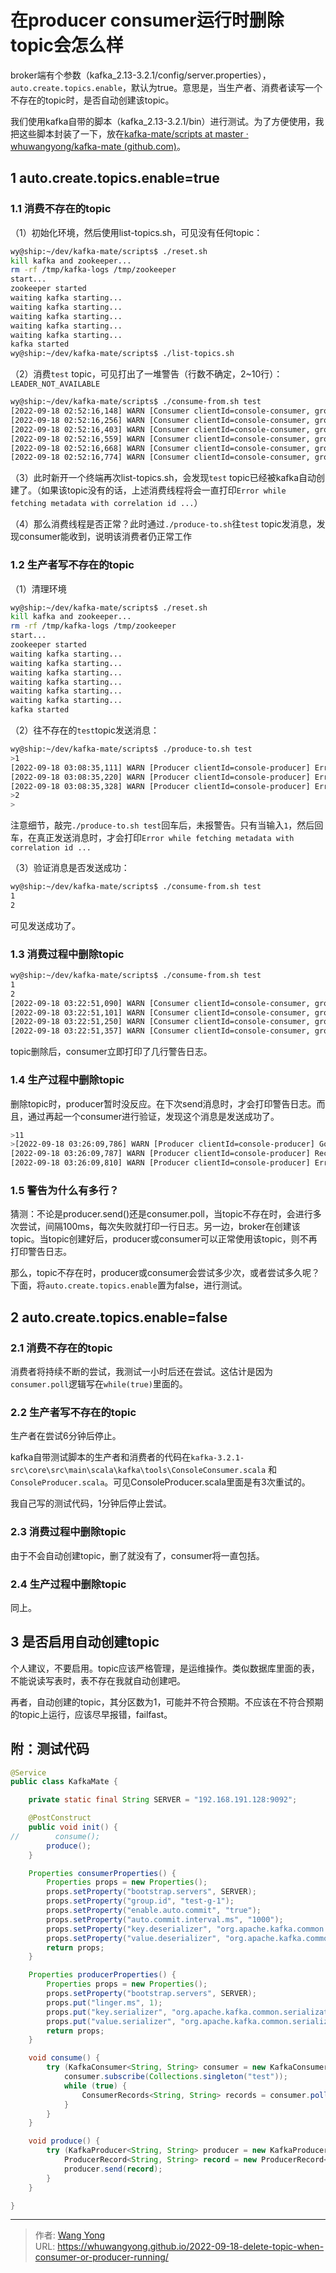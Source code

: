 # 在producer consumer运行时删除topic会怎么样


broker端有个参数（kafka_2.13-3.2.1/config/server.properties），`auto.create.topics.enable`，默认为true。意思是，当生产者、消费者读写一个不存在的topic时，是否自动创建该topic。

我们使用kafka自带的脚本（kafka_2.13-3.2.1/bin）进行测试。为了方便使用，我把这些脚本封装了一下，放在[kafka-mate/scripts at master · whuwangyong/kafka-mate (github.com)](https://github.com/whuwangyong/kafka-mate/tree/master/scripts)。

## 1 auto.create.topics.enable=true

### 1.1 消费不存在的topic

（1）初始化环境，然后使用list-topics.sh，可见没有任何topic：

```bash
wy@ship:~/dev/kafka-mate/scripts$ ./reset.sh 
kill kafka and zookeeper...
rm -rf /tmp/kafka-logs /tmp/zookeeper
start...
zookeeper started
waiting kafka starting...
waiting kafka starting...
waiting kafka starting...
waiting kafka starting...
waiting kafka starting...
kafka started
wy@ship:~/dev/kafka-mate/scripts$ ./list-topics.sh

```

（2）消费`test` topic，可见打出了一堆警告（行数不确定，2~10行）：`LEADER_NOT_AVAILABLE`

```bash
wy@ship:~/dev/kafka-mate/scripts$ ./consume-from.sh test
[2022-09-18 02:52:16,148] WARN [Consumer clientId=console-consumer, groupId=console-consumer-27797] Error while fetching metadata with correlation id 2 : {test=LEADER_NOT_AVAILABLE} (org.apache.kafka.clients.NetworkClient)
[2022-09-18 02:52:16,256] WARN [Consumer clientId=console-consumer, groupId=console-consumer-27797] Error while fetching metadata with correlation id 4 : {test=LEADER_NOT_AVAILABLE} (org.apache.kafka.clients.NetworkClient)
[2022-09-18 02:52:16,403] WARN [Consumer clientId=console-consumer, groupId=console-consumer-27797] Error while fetching metadata with correlation id 6 : {test=LEADER_NOT_AVAILABLE} (org.apache.kafka.clients.NetworkClient)
[2022-09-18 02:52:16,559] WARN [Consumer clientId=console-consumer, groupId=console-consumer-27797] Error while fetching metadata with correlation id 8 : {test=LEADER_NOT_AVAILABLE} (org.apache.kafka.clients.NetworkClient)
[2022-09-18 02:52:16,668] WARN [Consumer clientId=console-consumer, groupId=console-consumer-27797] Error while fetching metadata with correlation id 10 : {test=LEADER_NOT_AVAILABLE} (org.apache.kafka.clients.NetworkClient)
[2022-09-18 02:52:16,774] WARN [Consumer clientId=console-consumer, groupId=console-consumer-27797] Error while fetching metadata with correlation id 12 : {test=LEADER_NOT_AVAILABLE} (org.apache.kafka.clients.NetworkClient)

```

（3）此时新开一个终端再次list-topics.sh，会发现`test` topic已经被kafka自动创建了。（如果该topic没有的话，上述消费线程将会一直打印`Error while fetching metadata with correlation id ...`）

（4）那么消费线程是否正常？此时通过`./produce-to.sh`往`test` topic发消息，发现consumer能收到，说明该消费者仍正常工作

### 1.2 生产者写不存在的topic

（1）清理环境

```bash
wy@ship:~/dev/kafka-mate/scripts$ ./reset.sh 
kill kafka and zookeeper...
rm -rf /tmp/kafka-logs /tmp/zookeeper
start...
zookeeper started
waiting kafka starting...
waiting kafka starting...
waiting kafka starting...
waiting kafka starting...
waiting kafka starting...
waiting kafka starting...
kafka started
```

（2）往不存在的`test`topic发送消息：

```bash
wy@ship:~/dev/kafka-mate/scripts$ ./produce-to.sh test
>1
[2022-09-18 03:08:35,111] WARN [Producer clientId=console-producer] Error while fetching metadata with correlation id 4 : {test=LEADER_NOT_AVAILABLE} (org.apache.kafka.clients.NetworkClient)
[2022-09-18 03:08:35,220] WARN [Producer clientId=console-producer] Error while fetching metadata with correlation id 5 : {test=LEADER_NOT_AVAILABLE} (org.apache.kafka.clients.NetworkClient)
[2022-09-18 03:08:35,328] WARN [Producer clientId=console-producer] Error while fetching metadata with correlation id 6 : {test=LEADER_NOT_AVAILABLE} (org.apache.kafka.clients.NetworkClient)
>2
>

```

注意细节，敲完`./produce-to.sh test`回车后，未报警告。只有当输入`1`，然后回车，在真正发送消息时，才会打印`Error while fetching metadata with correlation id ...`

（3）验证消息是否发送成功：

```bash
wy@ship:~/dev/kafka-mate/scripts$ ./consume-from.sh test
1
2

```

可见发送成功了。

### 1.3 消费过程中删除topic

```bash
wy@ship:~/dev/kafka-mate/scripts$ ./consume-from.sh test
1
2
[2022-09-18 03:22:51,090] WARN [Consumer clientId=console-consumer, groupId=console-consumer-14043] Received unknown topic or partition error in fetch for partition test-0 (org.apache.kafka.clients.consumer.internals.Fetcher)
[2022-09-18 03:22:51,101] WARN [Consumer clientId=console-consumer, groupId=console-consumer-14043] Error while fetching metadata with correlation id 141 : {test=LEADER_NOT_AVAILABLE} (org.apache.kafka.clients.NetworkClient)
[2022-09-18 03:22:51,250] WARN [Consumer clientId=console-consumer, groupId=console-consumer-14043] Error while fetching metadata with correlation id 143 : {test=LEADER_NOT_AVAILABLE} (org.apache.kafka.clients.NetworkClient)
[2022-09-18 03:22:51,357] WARN [Consumer clientId=console-consumer, groupId=console-consumer-14043] Error while fetching metadata with correlation id 145 : {test=LEADER_NOT_AVAILABLE} (org.apache.kafka.clients.NetworkClient)
```

topic删除后，consumer立即打印了几行警告日志。

### 1.4 生产过程中删除topic

删除topic时，producer暂时没反应。在下次send消息时，才会打印警告日志。而且，通过再起一个consumer进行验证，发现这个消息是发送成功了。

```bash
>11
>[2022-09-18 03:26:09,786] WARN [Producer clientId=console-producer] Got error produce response with correlation id 13 on topic-partition test-0, retrying (2 attempts left). Error: UNKNOWN_TOPIC_OR_PARTITION (org.apache.kafka.clients.producer.internals.Sender)
[2022-09-18 03:26:09,787] WARN [Producer clientId=console-producer] Received unknown topic or partition error in produce request on partition test-0. The topic-partition may not exist or the user may not have Describe access to it (org.apache.kafka.clients.producer.internals.Sender)
[2022-09-18 03:26:09,810] WARN [Producer clientId=console-producer] Error while fetching metadata with correlation id 14 : {test=LEADER_NOT_AVAILABLE} (org.apache.kafka.clients.NetworkClient)
```

### 1.5 警告为什么有多行？

猜测：不论是producer.send()还是consumer.poll，当topic不存在时，会进行多次尝试，间隔100ms，每次失败就打印一行日志。另一边，broker在创建该topic。当topic创建好后，producer或consumer可以正常使用该topic，则不再打印警告日志。

那么，topic不存在时，producer或consumer会尝试多少次，或者尝试多久呢？下面，将`auto.create.topics.enable`置为false，进行测试。

## 2 auto.create.topics.enable=false

### 2.1 消费不存在的topic

消费者将持续不断的尝试，我测试一小时后还在尝试。这估计是因为`consumer.poll`逻辑写在`while(true)`里面的。

### 2.2 生产者写不存在的topic

生产者在尝试6分钟后停止。

kafka自带测试脚本的生产者和消费者的代码在`kafka-3.2.1-src\core\src\main\scala\kafka\tools\ConsoleConsumer.scala` 和 `ConsoleProducer.scala`。可见ConsoleProducer.scala里面是有3次重试的。

我自己写的测试代码，1分钟后停止尝试。

### 2.3 消费过程中删除topic

由于不会自动创建topic，删了就没有了，consumer将一直包括。

### 2.4 生产过程中删除topic

同上。

## 3 是否启用自动创建topic

个人建议，不要启用。topic应该严格管理，是运维操作。类似数据库里面的表，不能说读写表时，表不存在我就自动创建吧。

再者，自动创建的topic，其分区数为1，可能并不符合预期。不应该在不符合预期的topic上运行，应该尽早报错，failfast。

## 附：测试代码

```java
@Service
public class KafkaMate {

    private static final String SERVER = "192.168.191.128:9092";

    @PostConstruct
    public void init() {
//        consume();
        produce();
    }

    Properties consumerProperties() {
        Properties props = new Properties();
        props.setProperty("bootstrap.servers", SERVER);
        props.setProperty("group.id", "test-g-1");
        props.setProperty("enable.auto.commit", "true");
        props.setProperty("auto.commit.interval.ms", "1000");
        props.setProperty("key.deserializer", "org.apache.kafka.common.serialization.StringDeserializer");
        props.setProperty("value.deserializer", "org.apache.kafka.common.serialization.StringDeserializer");
        return props;
    }

    Properties producerProperties() {
        Properties props = new Properties();
        props.setProperty("bootstrap.servers", SERVER);
        props.put("linger.ms", 1);
        props.put("key.serializer", "org.apache.kafka.common.serialization.StringSerializer");
        props.put("value.serializer", "org.apache.kafka.common.serialization.StringSerializer");
        return props;
    }

    void consume() {
        try (KafkaConsumer<String, String> consumer = new KafkaConsumer<>(consumerProperties())) {
            consumer.subscribe(Collections.singleton("test"));
            while (true) {
                ConsumerRecords<String, String> records = consumer.poll(Duration.ofMillis(1000));
            }
        }
    }

    void produce() {
        try (KafkaProducer<String, String> producer = new KafkaProducer<>(producerProperties())) {
            ProducerRecord<String, String> record = new ProducerRecord<>("test", "hello" + System.currentTimeMillis());
            producer.send(record);
        }
    }

}
```

---

> 作者: [Wang Yong](https://github.com/whuwangyong)  
> URL: https://whuwangyong.github.io/2022-09-18-delete-topic-when-consumer-or-producer-running/  


